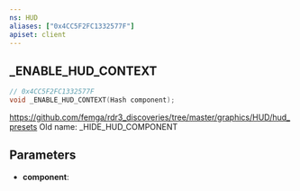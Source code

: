 ```yaml
---
ns: HUD
aliases: ["0x4CC5F2FC1332577F"]
apiset: client
---
```

## _ENABLE_HUD_CONTEXT

```c
// 0x4CC5F2FC1332577F
void _ENABLE_HUD_CONTEXT(Hash component);
```

https://github.com/femga/rdr3_discoveries/tree/master/graphics/HUD/hud_presets
Old name: _HIDE_HUD_COMPONENT

## Parameters
* **component**: